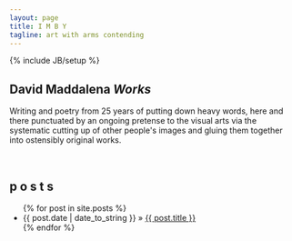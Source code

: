 ```yaml
---
layout: page
title: I M B Y
tagline: art with arms contending
---
```

{% include JB/setup %}

## David Maddalena *Works*
Writing and poetry from 25 years of putting down heavy words, here and there punctuated by an ongoing pretense to the visual arts via the systematic cutting up of other people's images and gluing them together into ostensibly original works.

&nbsp;

## p o s t s


<ul class="posts">
  {% for post in site.posts %}
    <li><span>{{ post.date | date_to_string }}</span> &raquo; <a href="{{ BASE_PATH }}{{ post.url }}">{{ post.title }}</a></li>
  {% endfor %}
</ul>
